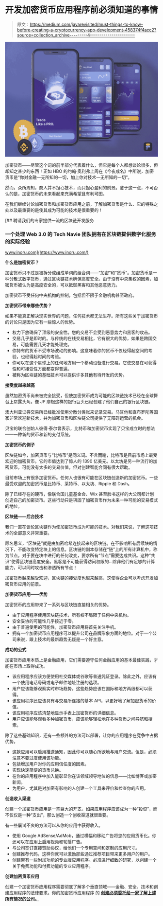 # 开发加密货币应用程序前必须知道的事情

> 原文：<https://medium.com/javarevisited/must-things-to-know-before-creating-a-cryptocurrency-app-development-458374f4acc2?source=collection_archive---------4----------------------->

![](img/47e26a9eb9d7329750905b88ff38ffee.png)

加密货币——尽管这个词的前半部分代表着什么，但它是每个人都想谈论很多，但却知之甚少的东西！正如 HBO 的约翰·奥利弗上周在《今夜成名》中所说，加密货币是“你对金融一无所知的一切，加上你对技术一无所知的一切”。

然而，众所周知，商人并不担心技术，而只担心盈利的前景。鉴于这一点，不可否认的是，加密货币的未来看起来充满希望且有利可图。

在我们继续讨论加密货币和加密货币应用之前，了解加密货币是什么、它的特殊之处以及最重要的是使其成为可能的技术是很重要的！

[](https://www.inoru.com/) [## 聘请我们的专家提供一流的区块链开发服务

### 一个处理 Web 3.0 的 Tech Navie 团队拥有在区块链提供数字化服务的实际经验

www.inoru.com](https://www.inoru.com/) 

**什么是加密货币？**

加密货币只不过是被拆分成组成单词的组合词——“加密”和“货币”。加密货币是一种分散式数字货币，通过区块链技术确保高度安全。由于没有中央集权的因素，加密货币被认为是高度安全的，可以抵御黑客和其他恶意势力。

加密货币不受任何中央机构的控制，包括但不限于金融机构甚至政府。

**加密货币带来哪些优势？**

如果不能真正解决现实世界的问题，任何技术都无法生存。所有这些关于加密货币的讨论只是因为它有一些惊人的优势。

*   权力下放确保了顶级的安全性。您的交易不会受到恶意势力和黑客的攻击。
*   交易几乎是即时的。与传统的在线交易相比，它有很大的优势，如果是跨国交易，可能需要几天才能处理完。
*   你持有的货币不受市场波动的影响。这意味着你的货币不仅经得起空间的考验，也经得起时间的考验。
*   你可以在这个星球上的任何地方用一个移动设备进行交易。它使交易在可获得性和可接受性方面都变得普遍。
*   被称为区块链的基础技术可以提供许多其他有待开发的优势。

**接受度越来越高**

虽然加密货币尚未被完全接受，但使加密货币成为可能的区块链技术已经在全球舞台上崭露头角。像 JP 摩根这样的银行巨头已经创建了他们自己的银行区块链。

澳大利亚证券交易所已经批准使用分散分类账来记录交易。马耳他和直布罗陀等国家非常欢迎新技术，并为加密货币和区块链公司提供了无障碍运营的机会。

贝宝的联合创始人彼得·泰尔曾表示，比特币和加密货币实现了贝宝成立时的想法——一种新的货币和新的支付系统。

**加密货币的例子**

区块链如今，加密货币与“比特币”是同义词。不言而喻，比特币是目前市场上最受欢迎的加密货币。它的市值达到了惊人的 1390 亿美元。以太坊是另一种流行的加密货币，可能没有太多的交易价值，但对创建智能合同有很大帮助。

目前市场上有很多加密货币。任何人也很有可能在区块链创造新的加密货币。一些最受欢迎的加密货币是比特币、莱特币、以太坊、Ripple 和 Dash。

除了已经存在的硬币，像联合国儿童基金会、Wix 甚至脸书这样的大公司都计划创造自己的加密货币。这些行动只是巩固了加密货币作为未来一种可能的交易模式的地位。

**区块链——后台技术**

我们一直在谈论区块链作为使加密货币成为可能的技术。对我们来说，了解这项技术的全部意义非常重要。

顾名思义，“区块链”就是由加密哈希连接起来的区块链。在不影响所有后续块的情况下，不能改变特定块上的信息。区块链的副本存储在“链”上的所有计算机中，称为节点。对于要在块中进行的任何改变，要求所有“节点”需要达成共识。这种“共识”使得区块链高度安全。黑客是不可能获得访问权限的…除非他们有足够的计算能力，可以同时攻击和渗透所有节点！

加密货币越来越受欢迎，区块链的接受度也越来越高，这使得企业可以考虑开发加密货币应用的前景。

**加密货币应用——优势**

加密货币的应用带来了一系列与区块链直接相关的优势。

*   由于应用程序使用区块链技术，所有权不局限于任何中央机构。
*   安全妥协的可能性几乎接近于零。
*   由于普遍使用的可能性，加密货币应用将首先关注手机。
*   拥有一个加密货币应用程序可以提升公司在品牌形象方面的地位。对于一个公司来说，跟上技术的最新趋势无疑是一个好主意。

**成功的公式**

加密货币应用本质上是金融应用，它们需要遵守任何金融应用的基本最佳实践，才能在市场上取得成功。

*   该应用程序应该方便使用社交媒体或谷歌等普通凭证登录。除此之外，应该有一个使用电话号码或电子邮件地址注册的选项。
*   用户应该能够观察实时市场趋势。这些趋势应该在国际和地方两级都可以获得。
*   该应用程序还应该具有与交易所连接的基本 API，以更好地了解加密货币的价值。
*   该应用程序应该清楚地显示手表上加密货币的详细信息。
*   用户应该能够观看多种加密货币，应该能够轻松地在多种货币之间导航和搜索。

除了这些基础知识，还有一些额外的方法可以部署，让你的应用程序在竞争中占据优势。

*   这款应用可以启用推送通知，因此你可以随心所欲地与用户交流。但是，必须注意不要过度使用该功能。
*   包括增加用户对你的应用信任度的因素。
*   实现快速简便的货币兑换。
*   在你的应用程序中加入能彰显你在该领域领导地位的信息——比如博客或加密新闻。
*   为用户，尤其是对加密有影响的人创建一个工具来评价和检查你的应用。

**创造收入渠道**

创建一个加密货币应用是一笔巨大的开支。如果应用程序应该成为一种“投资”，而不仅仅是一种“支出”，那么创造一个创收渠道就很重要。

有一些屡试不爽的方法可以从你的应用中获得收入。

*   使用 Google AdSense/AdMob，通过横幅和移动广告将您的应用货币化。你还可以在应用上启用视频和轮播广告。
*   与公司签订直接赞助协议，给他们一个专用空间和定制的应用尺寸。
*   创建推荐代码，这样你就可以激励那些通过推荐项目带来更多用户的用户。
*   创建带有一些附加功能的专业版应用程序。必须进行细致的研究，以创建一个关于免费功能和付费功能的专业应用程序。

**创建加密货币应用**

创建一个加密货币应用程序需要彻底了解多个垂直领域——金融、安全、技术和创建应用程序的法律要求。你的加密货币应用程序 的 [**创建必须委托给一家了解上述所有情况的公司。**](https://www.inoru.com/white-label-cryptocurrency-exchange)